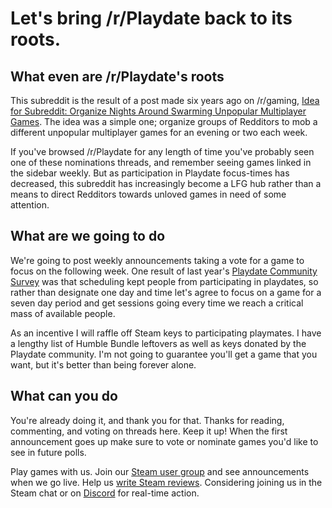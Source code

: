 # Let's bring /r/Playdate back to its roots.

## What even are /r/Playdate's roots

This subreddit is the result of a post made six years ago on /r/gaming, [Idea for Subreddit: Organize Nights Around Swarming Unpopular Multiplayer Games](https://www.reddit.com/r/gaming/comments/j8hpz/idea_for_subreddit_organize_nights_around/). The idea was a simple one; organize groups of Redditors to mob a different unpopular multiplayer games for an evening or two each week.

If you've browsed /r/Playdate for any length of time you've probably seen one of these nominations threads, and remember seeing games linked in the sidebar weekly. But as participation in Playdate focus-times has decreased, this subreddit has increasingly become a LFG hub rather than a means to direct Redditors towards unloved games in need of some attention.

## What are we going to do

We're going to post weekly announcements taking a vote for a game to focus on the following week. One result of last year's [Playdate Community Survey](https://www.reddit.com/r/Playdate/comments/4s8mq4/results_2016_playdate_community_survey/) was that scheduling kept people from participating in playdates, so rather than designate one day and time let's agree to focus on a game for a seven day period and get sessions going every time we reach a critical mass of available people.

As an incentive I will raffle off Steam keys to participating playmates. I have a lengthy list of Humble Bundle leftovers as well as keys donated by the Playdate community. I'm not going to guarantee you'll get a game that you want, but it's better than being forever alone.

## What can you do

You're already doing it, and thank you for that. Thanks for reading, commenting, and voting on threads here. Keep it up! When the first announcement goes up make sure to vote or nominate games you'd like to see in future polls.

Play games with us. Join our [Steam user group](http://steamcommunity.com/groups/joinplaydate) and see announcements when we go live. Help us [write Steam reviews](https://www.evernote.com/pub/playdatesnowcrash/steamcurator). Considering joining us in the Steam chat or on [Discord](https://discord.gg/playdate) for real-time action.
